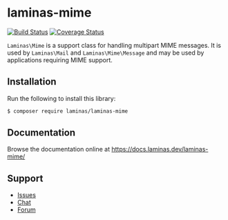 # laminas-mime

[![Build Status](https://travis-ci.com/laminas/laminas-mime.svg?branch=master)](https://travis-ci.com/laminas/laminas-mime)
[![Coverage Status](https://coveralls.io/repos/github/laminas/laminas-mime/badge.svg?branch=master)](https://coveralls.io/github/laminas/laminas-mime?branch=master)

`Laminas\Mime` is a support class for handling multipart MIME messages. It is used
by `Laminas\Mail` and `Laminas\Mime\Message` and may be used by applications requiring
MIME support.

## Installation

Run the following to install this library:

```bash
$ composer require laminas/laminas-mime
```

## Documentation

Browse the documentation online at https://docs.laminas.dev/laminas-mime/

## Support

* [Issues](https://github.com/laminas/laminas-mime/issues/)
* [Chat](https://laminas.dev/chat/)
* [Forum](https://discourse.laminas.dev/)
